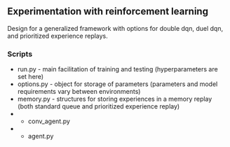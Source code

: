 ## Experimentation with reinforcement learning 

Design for a generalized framework with options for double dqn, duel dqn, and prioritized experience replays.

### Scripts
* run.py - main facilitation of training and testing (hyperparameters are set here)
* options.py - object for storage of parameters (parameters and model requirements vary between environments)
* memory.py - structures for storing experiences in a memory replay (both standard queue and prioritized experience replay)
* * conv_agent.py
* * agent.py
